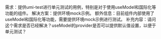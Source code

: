 需求：提供umi-test进行单元测试的用例，特别是对于使用useModel和国际化等功能的组件。
解决方案：提供环境mock示例。
额外信息：目前组件内部使用了useModel和国际化等功能，需要提供环境mock示例进行测试。
补充内容：请问这个需求是否已经解决？useModel的provider是否可以提供默认值设置，以便于单元测试？
